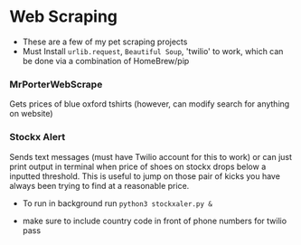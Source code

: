 # Web Scraping
 - These are a few of my pet scraping projects
 - Must Install `urlib.request`, `Beautiful Soup`, 'twilio' to work, which can be done via a combination of HomeBrew/pip

### MrPorterWebScrape
Gets prices of blue oxford tshirts (however, can modify search for anything on website)


### Stockx Alert 
Sends text messages (must have Twilio account for this to work) or can just print output in terminal when price of shoes on stockx drops below a inputted threshold. This is useful to jump on those pair of kicks you have always been trying to find at a reasonable price. 

- To run in background run `python3 stockxaler.py &` 

- make sure to include country code in front of phone numbers for twilio pass 
